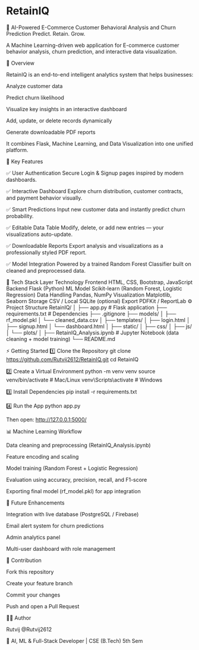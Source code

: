 # RetainIQ
🧠 AI-Powered E-Commerce Customer Behavioral Analysis and Churn Prediction
Predict. Retain. Grow.

A Machine Learning-driven web application for E-commerce customer behavior analysis, churn prediction, and interactive data visualization.

🚀 Overview

RetainIQ is an end-to-end intelligent analytics system that helps businesses:

Analyze customer data

Predict churn likelihood

Visualize key insights in an interactive dashboard

Add, update, or delete records dynamically

Generate downloadable PDF reports

It combines Flask, Machine Learning, and Data Visualization into one unified platform.

🧩 Key Features

✅ User Authentication
Secure Login & Signup pages inspired by modern dashboards.

✅ Interactive Dashboard
Explore churn distribution, customer contracts, and payment behavior visually.

✅ Smart Predictions
Input new customer data and instantly predict churn probability.

✅ Editable Data Table
Modify, delete, or add new entries — your visualizations auto-update.

✅ Downloadable Reports
Export analysis and visualizations as a professionally styled PDF report.

✅ Model Integration
Powered by a trained Random Forest Classifier built on cleaned and preprocessed data.

🧠 Tech Stack
Layer	Technology
Frontend	HTML, CSS, Bootstrap, JavaScript
Backend	Flask (Python)
ML Model	Scikit-learn (Random Forest, Logistic Regression)
Data Handling	Pandas, NumPy
Visualization	Matplotlib, Seaborn
Storage	CSV / Local SQLite (optional)
Export	PDFKit / ReportLab
⚙️ Project Structure
RetainIQ/
│
├── app.py                  # Flask application
├── requirements.txt        # Dependencies
├── .gitignore
├── models/
│   ├── rf_model.pkl
│   └── cleaned_data.csv
│
├── templates/
│   ├── login.html
│   ├── signup.html
│   └── dashboard.html
│
├── static/
│   ├── css/
│   ├── js/
│   └── plots/
│
├── RetainIQ_Analysis.ipynb # Jupyter Notebook (data cleaning + model training)
└── README.md

⚡ Getting Started
1️⃣ Clone the Repository
git clone https://github.com/Rutvij2612/RetainIQ.git
cd RetainIQ

2️⃣ Create a Virtual Environment
python -m venv venv
source venv/bin/activate   # Mac/Linux
venv\Scripts\activate      # Windows

3️⃣ Install Dependencies
pip install -r requirements.txt

4️⃣ Run the App
python app.py


Then open: http://127.0.0.1:5000/

📊 Machine Learning Workflow

Data cleaning and preprocessing (RetainIQ_Analysis.ipynb)

Feature encoding and scaling

Model training (Random Forest + Logistic Regression)

Evaluation using accuracy, precision, recall, and F1-score

Exporting final model (rf_model.pkl) for app integration

🧾 Future Enhancements

Integration with live database (PostgreSQL / Firebase)

Email alert system for churn predictions

Admin analytics panel

Multi-user dashboard with role management

🤝 Contribution

Fork this repository

Create your feature branch

Commit your changes

Push and open a Pull Request

🧑‍💻 Author

Rutvij @Rutvij2612

📧 AI, ML & Full-Stack Developer | CSE (B.Tech) 5th Sem
